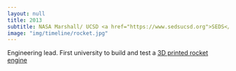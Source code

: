 ```yaml
---
layout: null
title: 2013
subtitle: NASA Marshall/ UCSD <a href="https://www.sedsucsd.org">SEDS</a>
image: "img/timeline/rocket.jpg"
---
```

Engineering lead. First university to build and test a [3D printed rocket engine](https://www.youtube.com/watch?v=k15hnT65IfM)